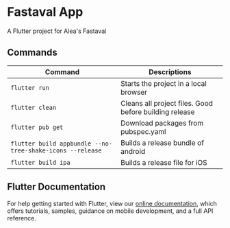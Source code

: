 # Fastaval App

A Flutter project for Alea's Fastaval

## Commands

| Command                                                   | Descriptions                                           |
| --------------------------------------------------------- | ------------------------------------------------------ |
| `flutter run`                                             | Starts the project in a local browser                  |
| `flutter clean`                                           | Cleans all project files. Good before building release |
| `flutter pub get`                                         | Download packages from pubspec.yaml                    |
| `flutter build appbundle --no-tree-shake-icons --release` | Builds a release bundle of android                     |
| `flutter build ipa`                                       | Builds a release file for iOS                          |

## Flutter Documentation

For help getting started with Flutter, view our [online documentation](https://flutter.dev/docs),
which offers tutorials, samples, guidance on mobile development, and a full API reference.
